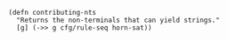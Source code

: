 ``` {.clojure .numberLines}
(defn contributing-nts
  "Returns the non-terminals that can yield strings."
  [g] (->> g cfg/rule-seq horn-sat))
```
